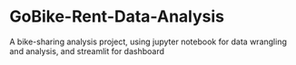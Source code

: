 # GoBike-Rent-Data-Analysis
A bike-sharing analysis project, using jupyter notebook for data wrangling and analysis, and streamlit for dashboard
